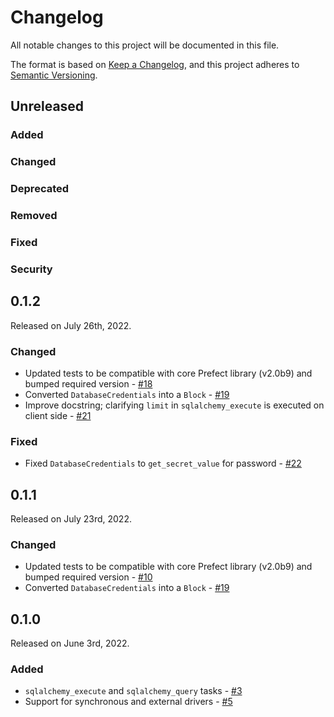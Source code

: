 # Changelog

All notable changes to this project will be documented in this file.

The format is based on [Keep a Changelog](https://keepachangelog.com/en/1.0.0/),
and this project adheres to [Semantic Versioning](https://semver.org/spec/v2.0.0.html).

## Unreleased

### Added

### Changed

### Deprecated

### Removed

### Fixed

### Security

## 0.1.2

Released on July 26th, 2022.

### Changed
- Updated tests to be compatible with core Prefect library (v2.0b9) and bumped required version - [#18](https://github.com/PrefectHQ/prefect-sqlalchemy/pull/18)
- Converted `DatabaseCredentials` into a `Block` - [#19](https://github.com/PrefectHQ/prefect-sqlalchemy/pull/19)
- Improve docstring; clarifying `limit` in `sqlalchemy_execute` is executed on client side - [#21](https://github.com/PrefectHQ/prefect-sqlalchemy/pull/21)

### Fixed
- Fixed `DatabaseCredentials` to `get_secret_value` for password - [#22](https://github.com/PrefectHQ/prefect-sqlalchemy/pull/22)

## 0.1.1

Released on July 23rd, 2022.

### Changed

- Updated tests to be compatible with core Prefect library (v2.0b9) and bumped required version - [#10](https://github.com/PrefectHQ/prefect-sqlalchemy/pull/10)
- Converted `DatabaseCredentials` into a `Block` - [#19](https://github.com/PrefectHQ/prefect-sqlalchemy/pull/19)

## 0.1.0

Released on June 3rd, 2022.

### Added

- `sqlalchemy_execute` and `sqlalchemy_query` tasks - [#3](https://github.com/PrefectHQ/prefect-sqlalchemy/pull/3)
- Support for synchronous and external drivers - [#5](https://github.com/PrefectHQ/prefect-sqlalchemy/pull/5)
